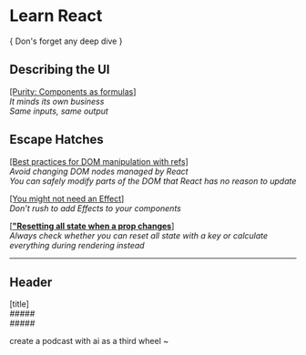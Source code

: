 # Learn React

{ Don's forget any deep dive }  

## Describing the UI

[[Purity: Components as formulas]](https://react.dev/learn/keeping-components-pure#purity-components-as-formulas)  
_It minds its own business_  
_Same inputs, same output_  

## Escape Hatches  

[[Best practices for DOM manipulation with refs]](https://react.dev/learn/manipulating-the-dom-with-refs#best-practices-for-dom-manipulation-with-refs)  
_Avoid changing DOM nodes managed by React_  
_You can safely modify parts of the DOM that React has no reason to update_  

[[You might not need an Effect]](https://react.dev/learn/synchronizing-with-effects#you-might-not-need-an-effect)  
_Don’t rush to add Effects to your components_  

[[**"Resetting all state when a prop changes**](https://react.dev/learn/you-might-not-need-an-effect#resetting-all-state-when-a-prop-changes)]  
_Always check whether you can reset all state with a key or calculate everything during rendering instead_  

**********************

## Header  

[title]  
_#####_  
_#####_  

create a podcast with ai as a third wheel ~
